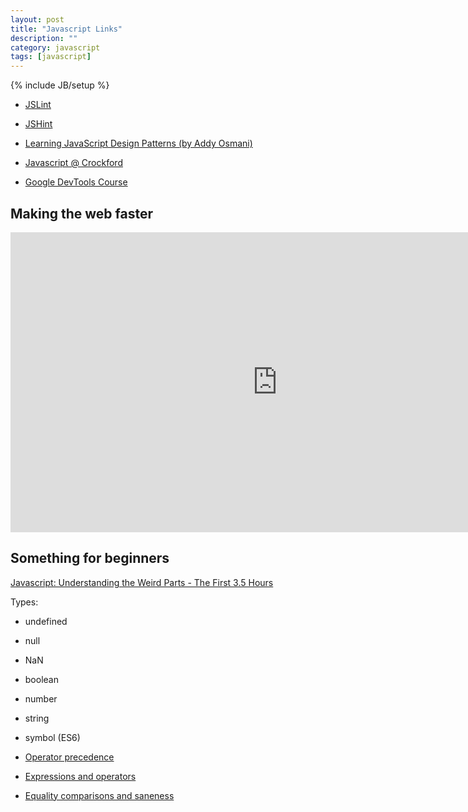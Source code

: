```yaml
---
layout: post
title: "Javascript Links"
description: ""
category: javascript 
tags: [javascript]
---
```

{% include JB/setup %}


* [JSLint](http://www.jslint.com/)

* [JSHint](http://www.jshint.com/)

* [Learning JavaScript Design Patterns (by Addy Osmani)](http://addyosmani.com/resources/essentialjsdesignpatterns/book/)

* [Javascript @ Crockford](http://javascript.crockford.com/)

* [Google DevTools Course](http://discover-devtools.codeschool.com/)


## Making the web faster

<iframe width="854" height="480" src="https://www.youtube.com/embed/BaneWEqNcpE" frameborder="0" allowfullscreen></iframe>



## Something for beginners
[Javascript: Understanding the Weird Parts - The First 3.5 Hours](https://www.youtube.com/watch?v=Bv_5Zv5c-Ts)


Types:
* undefined
* null
* NaN
* boolean
* number
* string
* symbol (ES6)




* [Operator precedence](https://developer.mozilla.org/de/docs/Web/JavaScript/Reference/Operators/Operator_Precedence)

* [Expressions and operators](https://developer.mozilla.org/en-US/docs/Web/JavaScript/Guide/Expressions_and_Operators)

* [Equality comparisons and saneness](https://developer.mozilla.org/en-US/docs/Web/JavaScript/Equality_comparisons_and_sameness)

